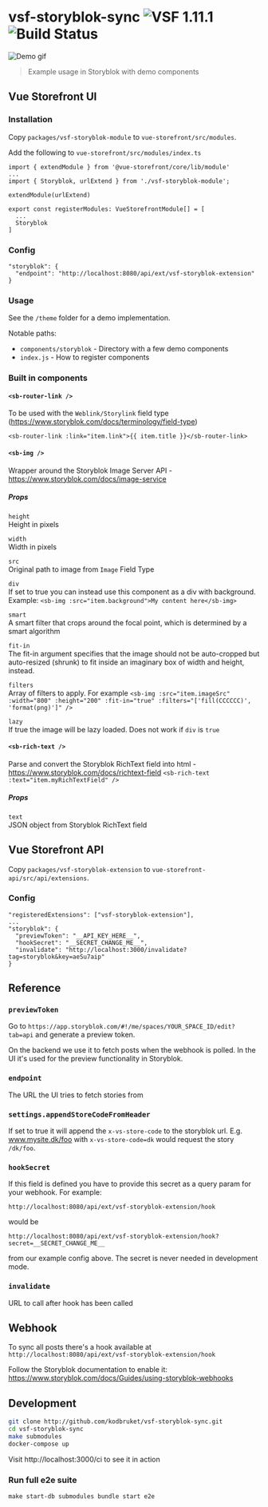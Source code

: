 # vsf-storyblok-sync ![VSF 1.11.1][vsf badge] ![Build Status][build badge]

![Demo gif](demo.gif)

> Example usage in Storyblok with demo components

## Vue Storefront UI

### Installation

Copy `packages/vsf-storyblok-module` to `vue-storefront/src/modules`.

Add the following to `vue-storefront/src/modules/index.ts`

```
import { extendModule } from '@vue-storefront/core/lib/module'
...
import { Storyblok, urlExtend } from './vsf-storyblok-module';

extendModule(urlExtend)

export const registerModules: VueStorefrontModule[] = [
  ...
  Storyblok
]
```

### Config

```
"storyblok": {
  "endpoint": "http://localhost:8080/api/ext/vsf-storyblok-extension"
}
```

### Usage

See the `/theme` folder for a demo implementation.

Notable paths:

* `components/storyblok` - Directory with a few demo components
* `index.js` - How to register components

### Built in components

#### `<sb-router-link />`

To be used with the `Weblink/Storylink` field type (https://www.storyblok.com/docs/terminology/field-type)

`<sb-router-link :link="item.link">{{ item.title }}</sb-router-link>`

#### `<sb-img />`

Wrapper around the Storyblok Image Server API - https://www.storyblok.com/docs/image-service

##### Props
`height`  
Height in pixels

`width`  
Width in pixels

`src`  
Original path to image from `Image` Field Type

`div`  
If set to true you can instead use this component as a div with background. Example: `<sb-img :src="item.background">My content here</sb-img>`

`smart`  
A smart filter that crops around the focal point, which is determined by a smart algorithm

`fit-in`  
The fit-in argument specifies that the image should not be auto-cropped but auto-resized (shrunk) to fit inside an imaginary box of width and height, instead.

`filters`  
Array of filters to apply. For example `<sb-img :src="item.imageSrc" :width="800" :height="200" :fit-in="true" :filters="['fill(CCCCCC)', 'format(png)']" />`

`lazy`  
If true the image will be lazy loaded. Does not work if `div` is `true`

#### `<sb-rich-text />`

Parse and convert the Storyblok RichText field into html - https://www.storyblok.com/docs/richtext-field
`<sb-rich-text :text="item.myRichTextField" />`

##### Props
`text`  
JSON object from Storyblok RichText field

## Vue Storefront API

Copy `packages/vsf-storyblok-extension` to `vue-storefront-api/src/api/extensions`.

### Config

```
"registeredExtensions": ["vsf-storyblok-extension"],
...
"storyblok": {
  "previewToken": "__API_KEY_HERE__",
  "hookSecret": "__SECRET_CHANGE_ME__",
  "invalidate": "http://localhost:3000/invalidate?tag=storyblok&key=aeSu7aip"
}
```

## Reference

### `previewToken`

Go to `https://app.storyblok.com/#!/me/spaces/YOUR_SPACE_ID/edit?tab=api` and generate a preview token.

On the backend we use it to fetch posts when the webhook is polled. In the UI it's used for the preview functionality in Storyblok.

### `endpoint`

The URL the UI tries to fetch stories from

### `settings.appendStoreCodeFromHeader`

If set to true it will append the `x-vs-store-code` to the storyblok url. E.g. www.mysite.dk/foo with `x-vs-store-code=dk` would request the story `/dk/foo`.

### `hookSecret`

If this field is defined you have to provide this secret as a query param for your webhook. For example:

`http://localhost:8080/api/ext/vsf-storyblok-extension/hook`

would be

`http://localhost:8080/api/ext/vsf-storyblok-extension/hook?secret=__SECRET_CHANGE_ME__`

from our example config above. The secret is never needed in development mode.

### `invalidate`

URL to call after hook has been called

## Webhook

To sync all posts there's a hook available at `http://localhost:8080/api/ext/vsf-storyblok-extension/hook`

Follow the Storyblok documentation to enable it: https://www.storyblok.com/docs/Guides/using-storyblok-webhooks

## Development

```sh
git clone http://github.com/kodbruket/vsf-storyblok-sync.git
cd vsf-storyblok-sync
make submodules
docker-compose up
```

Visit http://localhost:3000/ci to see it in action

### Run full e2e suite

`make start-db submodules bundle start e2e`

[build badge]: https://github.com/kodbruket/vsf-storyblok-sync/workflows/Tests/badge.svg
[vsf badge]: https://img.shields.io/badge/VSF-1.11.1-brightgreen
